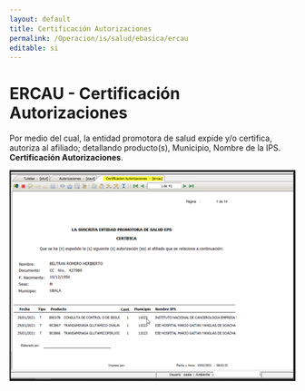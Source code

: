 ```yaml
---
layout: default
title: Certificación Autorizaciones  
permalink: /Operacion/is/salud/ebasica/ercau
editable: si
---
```


# ERCAU - Certificación Autorizaciones

Por medio del cual, la entidad promotora de salud expide y/o certifica, autoriza al afiliado; detallando producto(s), Municipio, Nombre de la IPS. 
**Certificación Autorizaciones**.

![](ercau_01.png)




